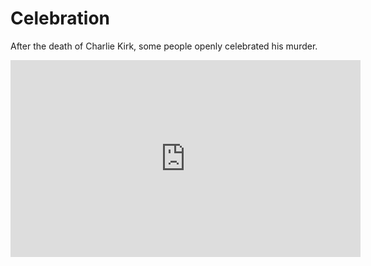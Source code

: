 # Celebration

After the death of Charlie Kirk, some people openly celebrated his murder.

<iframe frameborder="0" width="560" height="315" src="https://www.youtube.com/embed/eJENP0Rr8p0?disablekb=1&start=302&end=490" allow="fullscreen"></iframe>

